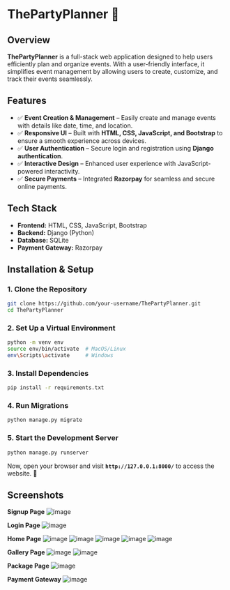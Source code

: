 # **ThePartyPlanner 🎉**

## **Overview**
**ThePartyPlanner** is a full-stack web application designed to help users efficiently plan and organize events. With a user-friendly interface, it simplifies event management by allowing users to create, customize, and track their events seamlessly.

## **Features**
- ✅ **Event Creation & Management** – Easily create and manage events with details like date, time, and location.
- ✅ **Responsive UI** – Built with **HTML, CSS, JavaScript, and Bootstrap** to ensure a smooth experience across devices.
- ✅ **User Authentication** – Secure login and registration using **Django authentication**.
- ✅ **Interactive Design** – Enhanced user experience with JavaScript-powered interactivity.
- ✅ **Secure Payments** – Integrated **Razorpay** for seamless and secure online payments.

## **Tech Stack**
- **Frontend:** HTML, CSS, JavaScript, Bootstrap  
- **Backend:** Django (Python)  
- **Database:** SQLite
- **Payment Gateway:** Razorpay 

## **Installation & Setup**
### **1. Clone the Repository**
```sh
git clone https://github.com/your-username/ThePartyPlanner.git
cd ThePartyPlanner
```

### **2. Set Up a Virtual Environment**
```sh
python -m venv env
source env/bin/activate  # MacOS/Linux
env\Scripts\activate     # Windows
```

### **3. Install Dependencies**
```sh
pip install -r requirements.txt
```

### **4. Run Migrations**
```sh
python manage.py migrate
```

### **5. Start the Development Server**
```sh
python manage.py runserver
```
Now, open your browser and visit **`http://127.0.0.1:8000/`** to access the website. 🚀  

## **Screenshots**

**Signup Page**
![image](https://github.com/user-attachments/assets/85b96601-982a-4865-9d26-0c06961b7a49)

**Login Page**
![image](https://github.com/user-attachments/assets/9653ce21-5884-4f78-b131-dc8a26df2956)

**Home Page**
![image](https://github.com/user-attachments/assets/18d614e0-fb12-4120-a881-abb9ade17923)
![image](https://github.com/user-attachments/assets/e27211fa-b90b-4487-b3fa-771b02d72dc3)
![image](https://github.com/user-attachments/assets/e2c106d2-6e8f-43f4-85da-89f072f2dd4e)
![image](https://github.com/user-attachments/assets/67b7f4d1-c370-4428-baa7-9c191f4c665d)
![image](https://github.com/user-attachments/assets/e2a6a8a5-c40e-4e3f-9252-e91a66f0169f)

**Gallery Page**
![image](https://github.com/user-attachments/assets/dc325416-6532-4cca-96e8-a07556ac451c)
![image](https://github.com/user-attachments/assets/44152bf5-a0cf-4a12-9927-ed89c3126748)

**Package Page**
![image](https://github.com/user-attachments/assets/07fa5759-0d25-4fb3-b2ac-b01e5d90d3c4)

**Payment Gateway**
![image](https://github.com/user-attachments/assets/505e9152-d2c9-431c-8b53-1d25576c27d6)

